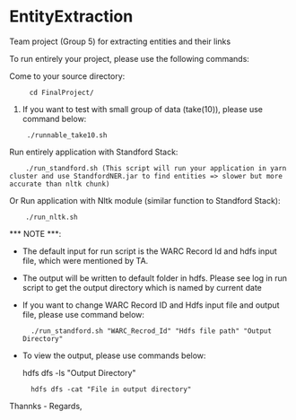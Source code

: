 # EntityExtraction
Team project (Group 5) for extracting entities and their links

To run entirely your project, please use the following commands:

Come to your source directory:

		 cd FinalProject/

1) If you want to test with small group of data (take(10)), please use command below:

		./runnable_take10.sh

Run entirely  application with Standford Stack:

		./run_standford.sh (This script will run your application in yarn cluster and use StandfordNER.jar to find entities => slower but more accurate than nltk chunk)

Or Run application with Nltk module (similar function to Standford Stack):

		./run_nltk.sh



*** NOTE ***:
- The default input for run script is the WARC Record Id and hdfs input file, which were mentioned by TA.

- The output will be written to default folder in hdfs. Please see log in run script to get the output directory which is named by current date

- If you want to change WARC Record ID and Hdfs input file and output file,  please use command below:

		./run_standford.sh "WARC_Recrod_Id" "Hdfs file path" "Output Directory"

- To view the output, please use commands below:

  	hdfs dfs -ls "Output Directory"

		hdfs dfs -cat "File in output directory"


Thannks - Regards,

